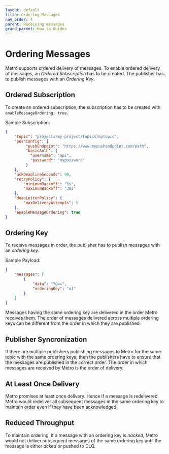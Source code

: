 ```yaml
---
layout: default
title: Ordering Messages
nav_order: 4
parent: Receiving messages
grand_parent: How to Guides
---
```

# Ordering Messages

Metro supports ordered delivery of messages. To enable ordered delivery of messages, an *Ordered Subscription* has to be created. The publisher has to publish messages with an *Ordering Key*.

## Ordered Subscription
To create an ordered subscription, the subscription has to be created with `enableMessageOrdering: true`.  

Sample Subscription:
```json
{
    "topic": "projects/my-project/topics/mytopic",
    "pushConfig": {
         "pushEndpoint": "https://www.mypushendpoint.com/path",
         "basicAuth": {
           "username": "api",
           "password": "mypassword"
         }
    },
    "ackDeadlineSeconds": 90,
    "retryPolicy": {
        "minimumBackoff": "5s",
        "maximumBackoff": "30s"
    },
    "deadLetterPolicy": {
        "maxDeliveryAttempts": 5
    },
	"enableMessageOrdering": true
}
```

## Ordering Key
To receive messages in order, the publisher has to publish messages with an *ordering key*.  

Sample Payload:
```json
{
    "messages": [
        {
            "data": "YQ==",
            "orderingKey": "o1"
        }
    ]
}
```
Messages having the same ordering key are delivered in the order Metro receives them. The order of messages delivered across multiple ordering keys can be different from the order in which they are published.

## Publisher Syncronization
If there are multiple publishers publishing messages to Metro for the same topic with the same ordering keys, then the publishers have to ensure that the messages are published in the correct order. The order in which messages are received by Metro is the order of delivery.

## At Least Once Delivery
Metro promises at least once delivery. Hence if a message is redelivered, Metro would redeliver all subsequent messages in the same ordering key to maintain order even if they have been acknowledged.

## Reduced Throughput
To maintain ordering, if a message with an ordering key is *nacked*, Metro would not deliver subsequent messages of the same ordering key until the message is either *acked* or pushed to DLQ.  



